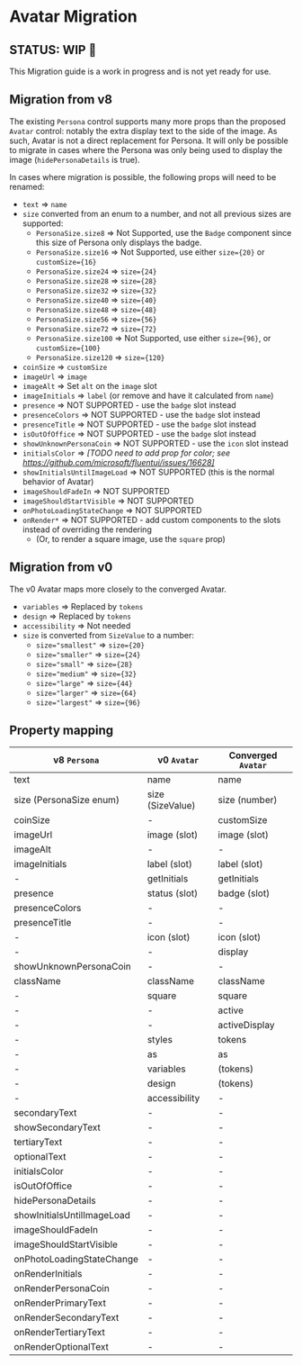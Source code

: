 # Avatar Migration

## STATUS: WIP 🚧

This Migration guide is a work in progress and is not yet ready for use.

## Migration from v8

The existing `Persona` control supports many more props than the proposed `Avatar` control: notably the extra display text to the side of the image. As such, Avatar is not a direct replacement for Persona. It will only be possible to migrate in cases where the Persona was only being used to display the image (`hidePersonaDetails` is true).

In cases where migration is possible, the following props will need to be renamed:

- `text` => `name`
- `size` converted from an enum to a number, and not all previous sizes are supported:
  - `PersonaSize.size8` => Not Supported, use the `Badge` component since this size of Persona only displays the badge.
  - `PersonaSize.size16` => Not Supported, use either `size={20}` or `customSize={16}`
  - `PersonaSize.size24` => `size={24}`
  - `PersonaSize.size28` => `size={28}`
  - `PersonaSize.size32` => `size={32}`
  - `PersonaSize.size40` => `size={40}`
  - `PersonaSize.size48` => `size={48}`
  - `PersonaSize.size56` => `size={56}`
  - `PersonaSize.size72` => `size={72}`
  - `PersonaSize.size100` => Not Supported, use either `size={96}`, or `customSize={100}`
  - `PersonaSize.size120` => `size={120}`
- `coinSize` => `customSize`
- `imageUrl` => `image`
- `imageAlt` => Set `alt` on the `image` slot
- `imageInitials` => `label` (or remove and have it calculated from `name`)
- `presence` => NOT SUPPORTED - use the `badge` slot instead
- `presenceColors` => NOT SUPPORTED - use the `badge` slot instead
- `presenceTitle` => NOT SUPPORTED - use the `badge` slot instead
- `isOutOfOffice` => NOT SUPPORTED - use the `badge` slot instead
- `showUnknownPersonaCoin` => NOT SUPPORTED - use the `icon` slot instead
- `initialsColor` => _[TODO need to add prop for color; see https://github.com/microsoft/fluentui/issues/16628]_
- `showInitialsUntilImageLoad` => NOT SUPPORTED (this is the normal behavior of Avatar)
- `imageShouldFadeIn` => NOT SUPPORTED
- `imageShouldStartVisible` => NOT SUPPORTED
- `onPhotoLoadingStateChange` => NOT SUPPORTED
- `onRender*` => NOT SUPPORTED - add custom components to the slots instead of overriding the rendering
  - (Or, to render a square image, use the `square` prop)

## Migration from v0

The v0 Avatar maps more closely to the converged Avatar.

- `variables` => Replaced by `tokens`
- `design` => Replaced by `tokens`
- `accessibility` => Not needed
- `size` is converted from `SizeValue` to a number:
  - `size="smallest"` => `size={20}`
  - `size="smaller"` => `size={24}`
  - `size="small"` => `size={28}`
  - `size="medium"` => `size={32}`
  - `size="large"` => `size={44}`
  - `size="larger"` => `size={64}`
  - `size="largest"` => `size={96}`

## Property mapping

| v8 `Persona`               | v0 `Avatar`      | Converged `Avatar` |
| -------------------------- | ---------------- | ------------------ |
| text                       | name             | name               |
| size (PersonaSize enum)    | size (SizeValue) | size (number)      |
| coinSize                   | -                | customSize         |
| imageUrl                   | image (slot)     | image (slot)       |
| imageAlt                   | -                | -                  |
| imageInitials              | label (slot)     | label (slot)       |
| -                          | getInitials      | getInitials        |
| presence                   | status (slot)    | badge (slot)       |
| presenceColors             | -                | -                  |
| presenceTitle              | -                | -                  |
| -                          | icon (slot)      | icon (slot)        |
| -                          | -                | display            |
| showUnknownPersonaCoin     | -                | -                  |
| className                  | className        | className          |
| -                          | square           | square             |
| -                          | -                | active             |
| -                          | -                | activeDisplay      |
| -                          | styles           | tokens             |
| -                          | as               | as                 |
| -                          | variables        | (tokens)           |
| -                          | design           | (tokens)           |
| -                          | accessibility    | -                  |
| secondaryText              | -                | -                  |
| showSecondaryText          | -                | -                  |
| tertiaryText               | -                | -                  |
| optionalText               | -                | -                  |
| initialsColor              | -                | -                  |
| isOutOfOffice              | -                | -                  |
| hidePersonaDetails         | -                | -                  |
| showInitialsUntilImageLoad | -                | -                  |
| imageShouldFadeIn          | -                | -                  |
| imageShouldStartVisible    | -                | -                  |
| onPhotoLoadingStateChange  | -                | -                  |
| onRenderInitials           | -                | -                  |
| onRenderPersonaCoin        | -                | -                  |
| onRenderPrimaryText        | -                | -                  |
| onRenderSecondaryText      | -                | -                  |
| onRenderTertiaryText       | -                | -                  |
| onRenderOptionalText       | -                | -                  |
